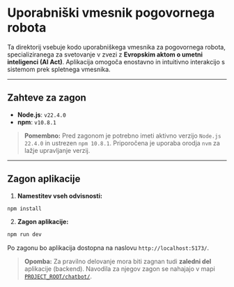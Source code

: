 # Uporabniški vmesnik pogovornega robota

Ta direktorij vsebuje kodo uporabniškega vmesnika za pogovornega robota, specializiranega za svetovanje v zvezi z **Evropskim aktom o umetni inteligenci (AI Act)**.
Aplikacija omogoča enostavno in intuitivno interakcijo s sistemom prek spletnega vmesnika.

---

## Zahteve za zagon

* **Node.js**: `v22.4.0`
* **npm**: `v10.8.1`

> **Pomembno:** Pred zagonom je potrebno imeti aktivno verzijo `Node.js 22.4.0` in ustrezen `npm 10.8.1`. Priporočena je uporaba
> orodja `nvm` za lažje upravljanje verzij.

---

## Zagon aplikacije

1. **Namestitev vseh odvisnosti:**

```bash
npm install
```

2. **Zagon aplikacije:**

```bash
npm run dev
```

Po zagonu bo aplikacija dostopna na naslovu `http://localhost:5173/`.

> **Opomba:** Za pravilno delovanje mora biti zagnan tudi **zaledni del** aplikacije (backend). Navodila za njegov zagon
> se nahajajo v mapi [`PROJECT_ROOT/chatbot/`](../chatbot/).
